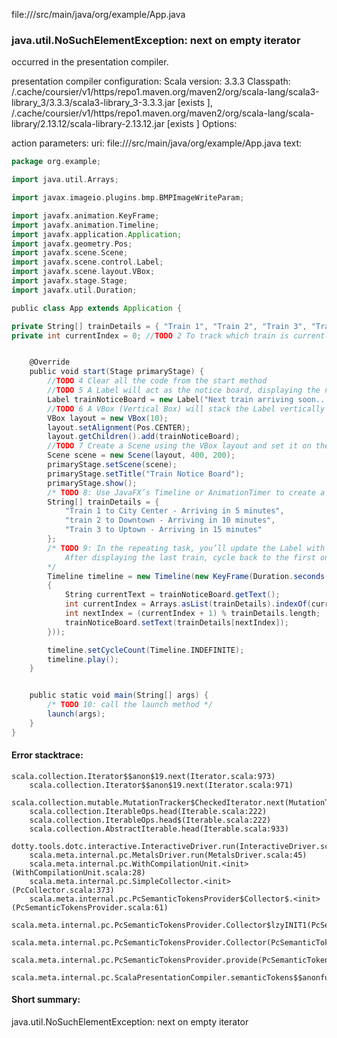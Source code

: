 file://<WORKSPACE>/src/main/java/org/example/App.java
### java.util.NoSuchElementException: next on empty iterator

occurred in the presentation compiler.

presentation compiler configuration:
Scala version: 3.3.3
Classpath:
<HOME>/.cache/coursier/v1/https/repo1.maven.org/maven2/org/scala-lang/scala3-library_3/3.3.3/scala3-library_3-3.3.3.jar [exists ], <HOME>/.cache/coursier/v1/https/repo1.maven.org/maven2/org/scala-lang/scala-library/2.13.12/scala-library-2.13.12.jar [exists ]
Options:



action parameters:
uri: file://<WORKSPACE>/src/main/java/org/example/App.java
text:
```scala
package org.example;

import java.util.Arrays;

import javax.imageio.plugins.bmp.BMPImageWriteParam;

import javafx.animation.KeyFrame;
import javafx.animation.Timeline;
import javafx.application.Application;
import javafx.geometry.Pos;
import javafx.scene.Scene;
import javafx.scene.control.Label;
import javafx.scene.layout.VBox;
import javafx.stage.Stage;
import javafx.util.Duration;

public class App extends Application {

private String[] trainDetails = { "Train 1", "Train 2", "Train 3", "Train 4", "Train 5"/*TODO 1 intialize 5 unique train names*/ };
private int currentIndex = 0; //TODO 2 To track which train is currently displayed


    @Override
    public void start(Stage primaryStage) {
        //TODO 4 Clear all the code from the start method
        //TODO 5 A Label will act as the notice board, displaying the next arriving train.
        Label trainNoticeBoard = new Label("Next train arriving soon...");
        //TODO 6 A VBox (Vertical Box) will stack the Label vertically within the window. You’ll want to add some vertical spacing between the components.
        VBox layout = new VBox(10);
        layout.setAlignment(Pos.CENTER);    
        layout.getChildren().add(trainNoticeBoard);
        //TODO 7 Create a Scene using the VBox layout and set it on the primary Stage.
        Scene scene = new Scene(layout, 400, 200);
        primaryStage.setScene(scene);
        primaryStage.setTitle("Train Notice Board");
        primaryStage.show();
        /* TODO 8: Use JavaFX’s Timeline or AnimationTimer to create a repeating task. This task will update the Label with the next train’s details every 5 seconds. */
        String[] trainDetails = {
            "Train 1 to City Center - Arriving in 5 minutes",
            "train 2 to Downtown - Arriving in 10 minutes",
            "Train 3 to Uptown - Arriving in 15 minutes"
        };
        /* TODO 9: In the repeating task, you’ll update the Label with the next train’s details from the array.
            After displaying the last train, cycle back to the first one.
        */
        Timeline timeline = new Timeline(new KeyFrame(Duration.seconds(5), event ->
        {
            String currentText = trainNoticeBoard.getText();
            int currentIndex = Arrays.asList(trainDetails).indexOf(currentText);
            int nextIndex = (currentIndex + 1) % trainDetails.length;
            trainNoticeBoard.setText(trainDetails[nextIndex]);
        }));

        timeline.setCycleCount(Timeline.INDEFINITE);
        timeline.play();
    }


    public static void main(String[] args) {
        /* TODO 10: call the launch method */
        launch(args);
    }
}

```



#### Error stacktrace:

```
scala.collection.Iterator$$anon$19.next(Iterator.scala:973)
	scala.collection.Iterator$$anon$19.next(Iterator.scala:971)
	scala.collection.mutable.MutationTracker$CheckedIterator.next(MutationTracker.scala:76)
	scala.collection.IterableOps.head(Iterable.scala:222)
	scala.collection.IterableOps.head$(Iterable.scala:222)
	scala.collection.AbstractIterable.head(Iterable.scala:933)
	dotty.tools.dotc.interactive.InteractiveDriver.run(InteractiveDriver.scala:168)
	scala.meta.internal.pc.MetalsDriver.run(MetalsDriver.scala:45)
	scala.meta.internal.pc.WithCompilationUnit.<init>(WithCompilationUnit.scala:28)
	scala.meta.internal.pc.SimpleCollector.<init>(PcCollector.scala:373)
	scala.meta.internal.pc.PcSemanticTokensProvider$Collector$.<init>(PcSemanticTokensProvider.scala:61)
	scala.meta.internal.pc.PcSemanticTokensProvider.Collector$lzyINIT1(PcSemanticTokensProvider.scala:61)
	scala.meta.internal.pc.PcSemanticTokensProvider.Collector(PcSemanticTokensProvider.scala:61)
	scala.meta.internal.pc.PcSemanticTokensProvider.provide(PcSemanticTokensProvider.scala:90)
	scala.meta.internal.pc.ScalaPresentationCompiler.semanticTokens$$anonfun$1(ScalaPresentationCompiler.scala:117)
```
#### Short summary: 

java.util.NoSuchElementException: next on empty iterator